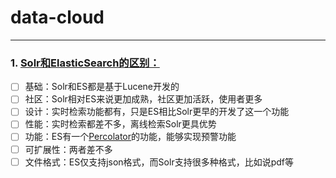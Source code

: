 ﻿# data-cloud

---

### 1. [Solr和ElasticSearch的区别：](http://stackoverflow.com/questions/10213009/solr-vs-elasticsearch)
- [ ] 基础：Solr和ES都是基于Lucene开发的
- [ ] 社区：Solr相对ES来说更加成熟，社区更加活跃，使用者更多
- [ ] 设计：实时检索功能都有，只是ES相比Solr更早的开发了这一个功能
- [ ] 性能：实时检索都差不多，离线检索Solr更具优势
- [ ] 功能：ES有一个[Percolator](https://www.elastic.co/blog/percolator)的功能，能够实现预警功能
- [ ] 可扩展性：两者差不多
- [ ] 文件格式：ES仅支持json格式，而Solr支持很多种格式，比如说pdf等